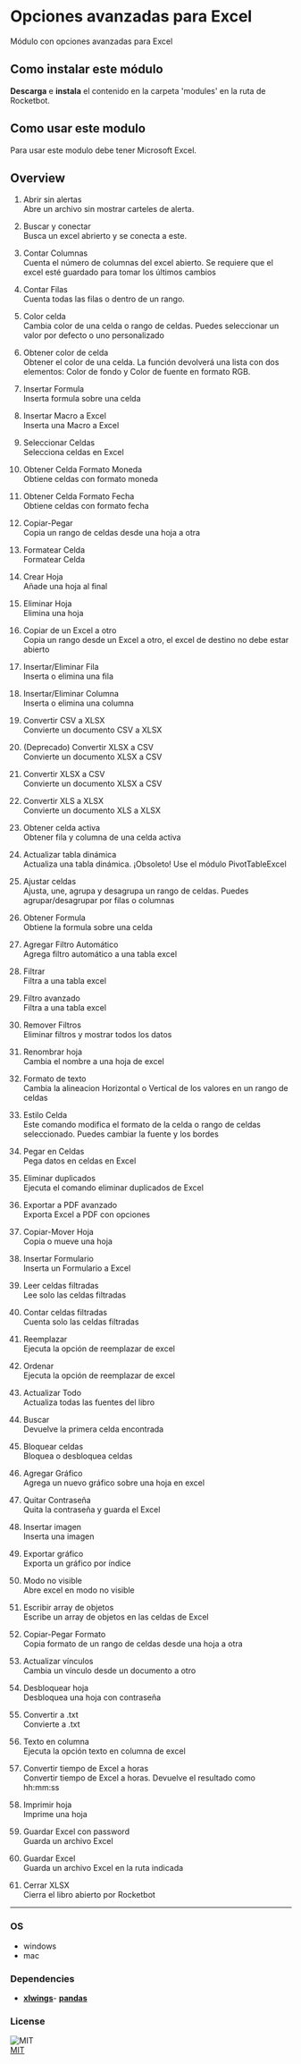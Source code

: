 



# Opciones avanzadas para Excel
  
Módulo con opciones avanzadas para Excel

## Como instalar este módulo
  
__Descarga__ e __instala__ el contenido en la carpeta 'modules' en la ruta de Rocketbot.  

## Como usar este modulo
Para usar este modulo debe tener Microsoft Excel.

## Overview


1. Abrir sin alertas  
Abre un archivo sin mostrar carteles de alerta.

2. Buscar y conectar  
Busca un excel abrierto y se conecta a este.

3. Contar Columnas  
Cuenta el número de columnas del excel abierto. Se requiere que el excel esté guardado para tomar los últimos cambios

4. Contar Filas  
Cuenta todas las filas o dentro de un rango.

5. Color celda  
Cambia color de una celda o rango de celdas. Puedes seleccionar un valor por defecto o uno personalizado

6. Obtener color de celda  
Obtener el color de una celda. La función devolverá una lista con dos elementos: Color de fondo y Color de fuente en 
formato RGB.

7. Insertar Formula  
Inserta formula sobre una celda 

8. Insertar Macro a Excel  
Inserta una Macro a Excel 

9. Seleccionar Celdas  
Selecciona celdas en Excel

10. Obtener Celda Formato Moneda  
Obtiene celdas con formato moneda

11. Obtener Celda Formato Fecha  
Obtiene celdas con formato fecha

12. Copiar-Pegar  
Copia un rango de celdas desde una hoja a otra 

13. Formatear Celda  
Formatear Celda

14. Crear Hoja  
Añade una hoja al final

15. Eliminar Hoja  
Elimina una hoja

16. Copiar de un Excel a otro  
Copia un rango desde un Excel a otro, el excel de destino no debe estar abierto

17. Insertar/Eliminar Fila  
Inserta o elimina una fila

18. Insertar/Eliminar Columna  
Inserta o elimina una columna

19. Convertir CSV a XLSX  
Convierte un documento CSV a XLSX

20. (Deprecado) Convertir XLSX a CSV  
Convierte un documento XLSX a CSV

21. Convertir XLSX a CSV  
Convierte un documento XLSX a CSV

22. Convertir XLS a XLSX  
Convierte un documento XLS a XLSX

23. Obtener celda activa  
Obtener fila y columna de una celda activa

24. Actualizar tabla dinámica  
Actualiza una tabla dinámica. ¡Obsoleto! Use el módulo PivotTableExcel

25. Ajustar celdas  
Ajusta, une, agrupa y desagrupa un rango de celdas. Puedes agrupar/desagrupar por filas o columnas

26. Obtener Formula  
Obtiene la formula sobre una celda 

27. Agregar Filtro Automático  
Agrega filtro automático a una tabla excel

28. Filtrar  
Filtra a una tabla excel

29. Filtro avanzado  
Filtra a una tabla excel

30. Remover Filtros  
Eliminar filtros y mostrar todos los datos

31. Renombrar hoja  
Cambia el nombre a una hoja de excel

32. Formato de texto  
Cambia la alineacion Horizontal o Vertical de los valores en un rango de celdas

33. Estilo Celda  
Este comando modifica el formato de la celda o rango de celdas seleccionado. Puedes cambiar la fuente y los bordes

34. Pegar en Celdas  
Pega datos en celdas en Excel

35. Eliminar duplicados  
Ejecuta el comando eliminar duplicados de Excel

36. Exportar a PDF avanzado  
Exporta Excel a PDF con opciones

37. Copiar-Mover Hoja  
Copia o mueve una hoja

38. Insertar Formulario  
Inserta un Formulario a Excel 

39. Leer celdas filtradas  
Lee solo las celdas filtradas

40. Contar celdas filtradas  
Cuenta solo las celdas filtradas

41. Reemplazar  
Ejecuta la opción de reemplazar de excel

42. Ordenar  
Ejecuta la opción de reemplazar de excel

43. Actualizar Todo  
Actualiza todas las fuentes del libro

44. Buscar  
Devuelve la primera celda encontrada

45. Bloquear celdas  
Bloquea o desbloquea celdas

46. Agregar Gráfico  
Agrega un nuevo gráfico sobre una hoja en excel

47. Quitar Contraseña  
Quita la contraseña y guarda el Excel

48. Insertar imagen  
Inserta una imagen

49. Exportar gráfico  
Exporta un gráfico por índice

50. Modo no visible  
Abre excel en modo no visible

51. Escribir array de objetos  
Escribe un array de objetos en las celdas de Excel

52. Copiar-Pegar Formato  
Copia formato de un rango de celdas desde una hoja a otra 

53. Actualizar vínculos  
Cambia un vínculo desde un documento a otro

54. Desbloquear hoja  
Desbloquea una hoja con contraseña

55. Convertir a .txt  
Convierte a .txt

56. Texto en columna  
Ejecuta la opción texto en columna de excel

57. Convertir tiempo de Excel a horas  
Convertir tiempo de Excel a horas. Devuelve el resultado como hh:mm:ss

58. Imprimir hoja  
Imprime una hoja

59. Guardar Excel con password  
Guarda un archivo Excel

60. Guardar Excel  
Guarda un archivo Excel en la ruta indicada

61. Cerrar XLSX  
Cierra el libro abierto por Rocketbot  

----
### OS

- windows
- mac

### Dependencies
- [**xlwings**](https://pypi.org/project/xlwings/)- [**pandas**](https://pypi.org/project/pandas/)
### License
  
![MIT](https://camo.githubusercontent.com/107590fac8cbd65071396bb4d04040f76cde5bde/687474703a2f2f696d672e736869656c64732e696f2f3a6c6963656e73652d6d69742d626c75652e7376673f7374796c653d666c61742d737175617265)  
[MIT](http://opensource.org/licenses/mit-license.ph)